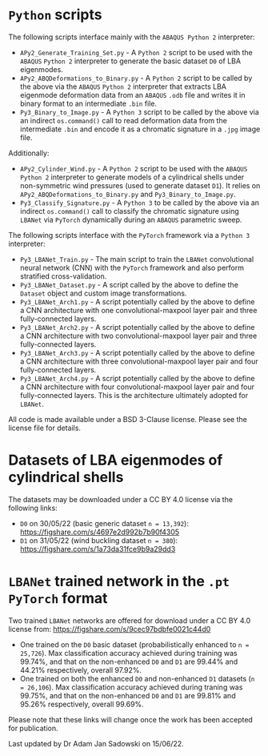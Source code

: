 # `Python` scripts
The following scripts interface mainly with the `ABAQUS Python 2` interpreter:
* `APy2_Generate_Training_Set.py` - A `Python 2` script to be used with the `ABAQUS` `Python 2` interpreter to generate the basic dataset `D0` of LBA eigenmodes.
* `APy2_ABQDeformations_to_Binary.py` - A `Python 2` script to be called by the above via the `ABAQUS` `Python 2` interpreter that extracts LBA eigenmode deformation data from an `ABAQUS` `.odb` file and writes it in binary format to an intermediate `.bin` file.
* `Py3_Binary_to_Image.py` - A `Python 3` script to be called by the above via an indirect `os.command()` call to read deformation data from the intermediate `.bin` and encode it as a chromatic signature in a `.jpg` image file.

Additionally:
* `APy2_Cylinder_Wind.py` - A `Python 2` script to be used with the `ABAQUS` `Python 2` interpreter to generate models of a cylindrical shells under non-symmetric wind pressures (used to generate dataset `D1`). It relies on `APy2_ABQDeformations_to_Binary.py` and `Py3_Binary_to_Image.py`.
* `Py3_Classify_Signature.py` - A `Python 3` to be called by the above via an indirect `os.command()` call to classify the chromatic signature using `LBANet` via `PyTorch` dynamically during an `ABAQUS` parametric sweep. 

The following scripts interface with the `PyTorch` framework via a `Python 3` interpreter:
* `Py3_LBANet_Train.py` - The main script to train the `LBANet` convolutional neural network (CNN) with the `PyTorch` framework and also perform stratified cross-validation.
* `Py3_LBANet_Dataset.py` - A script called by the above to define the `Dataset` object and custom image transformations.
* `Py3_LBANet_Arch1.py` - A script potentially called by the above to define a CNN architecture with one convolutional-maxpool layer pair and three fully-connected layers.
* `Py3_LBANet_Arch2.py` - A script potentially called by the above to define a CNN architecture with two convolutional-maxpool layer pair and three fully-connected layers.
* `Py3_LBANet_Arch3.py` - A script potentially called by the above to define a CNN architecture with three convolutional-maxpool layer pair and four fully-connected layers.
* `Py3_LBANet_Arch4.py` - A script potentially called by the above to define a CNN architecture with four convolutional-maxpool layer pair and four fully-connected layers. This is the architecture ultimately adopted for `LBANet`.

All code is made available under a BSD 3-Clause license. Please see the license file for details.

# Datasets of LBA eigenmodes of cylindrical shells
The datasets may be downloaded under a CC BY 4.0 license via the following links:
* `D0` on 30/05/22 (basic generic dataset `n = 13,392`): https://figshare.com/s/4697e2d992b7b90f4305
* `D1` on 31/05/22 (wind buckling dataset `n = 380`): https://figshare.com/s/1a73da31fce9b9a29dd3

# `LBANet` trained network in the `.pt` `PyTorch` format
Two trained `LBANet` networks are offered for download under a CC BY 4.0 license from: https://figshare.com/s/9cec97bdbfe0021c44d0
* One trained on the `D0` basic dataset (probabilistically enhanced to `n = 25,726`). Max classification accuracy achieved during training was 99.74%, and that on the non-enhanced `D0` and `D1` are 99.44% and 44.21% respectively, overall 97.92%.
* One trained on both the enhanced `D0` and non-enhanced `D1` datasets (`n = 26,106`). Max classification accuracy achieved during traning was 99.75%, and that on the non-enhanced `D0` and `D1` are 99.81% and 95.26% respectively, overall 99.69%.

Please note that these links will change once the work has been accepted for publication.

Last updated by Dr Adam Jan Sadowski on 15/06/22.
